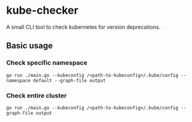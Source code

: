 # kube-checker

A small CLI tool to check kubernetes for version deprecations.

## Basic usage

### Check specific namespace

```shell
go run ./main.go --kubeconfig /<path-to-kubeconfig>/.kube/config --namespace default --graph-file output
```

### Check entire cluster

```shell
go run ./main.go --kubeconfig /<path-to-kubeconfig>/.kube/config --graph-file output
```

